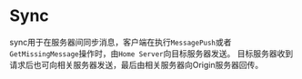 # Sync

sync用于在服务器间同步消息，客户端在执行`MessagePush`或者`GetMissingMessage`操作时，由`Home Server`向目标服务器发送。
目标服务器收到请求后也可向相关服务器发送，最后由相关服务器向Origin服务器回传。
